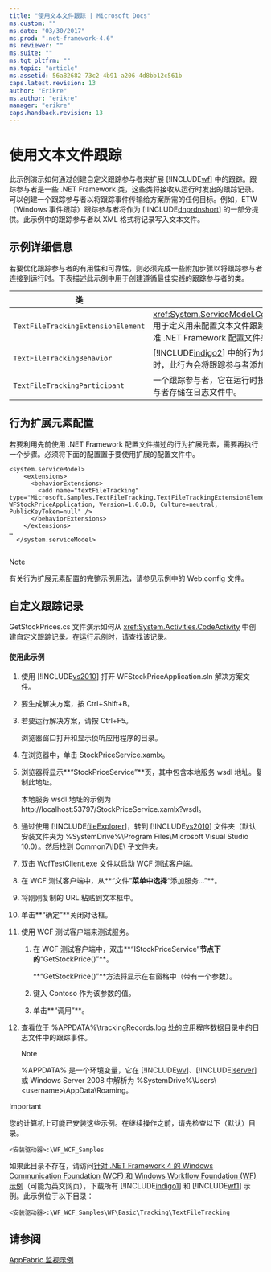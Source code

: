 ```yaml
---
title: "使用文本文件跟踪 | Microsoft Docs"
ms.custom: ""
ms.date: "03/30/2017"
ms.prod: ".net-framework-4.6"
ms.reviewer: ""
ms.suite: ""
ms.tgt_pltfrm: ""
ms.topic: "article"
ms.assetid: 56a82682-73c2-4b91-a206-4d8bb12c561b
caps.latest.revision: 13
author: "Erikre"
ms.author: "erikre"
manager: "erikre"
caps.handback.revision: 13
---
```

# 使用文本文件跟踪
此示例演示如何通过创建自定义跟踪参与者来扩展 [!INCLUDE[wf](../../../../includes/wf-md.md)] 中的跟踪。跟踪参与者是一些 .NET Framework 类，这些类将接收从运行时发出的跟踪记录。可以创建一个跟踪参与者以将跟踪事件传输给方案所需的任何目标。例如，ETW（Windows 事件跟踪）跟踪参与者将作为 [!INCLUDE[dnprdnshort](../../../../includes/dnprdnshort-md.md)] 的一部分提供。此示例中的跟踪参与者以 XML 格式将记录写入文本文件。  
  
## 示例详细信息  
 若要优化跟踪参与者的有用性和可靠性，则必须完成一些附加步骤以将跟踪参与者连接到运行时。下表描述此示例中用于创建遵循最佳实践的跟踪参与者的类。  
  
|类|说明|  
|-------|--------|  
|`TextFileTrackingExtensionElement`|<xref:System.ServiceModel.Configuration.BehaviorExtensionElement> 用于定义用来配置文本文件跟踪参与者的配置节。这将允许用户使用标准 .NET Framework 配置文件来指定日志文件的目标。|  
|`TextFileTrackingBehavior`|[!INCLUDE[indigo2](../../../../includes/indigo2-md.md)] 中的行为允许用户将扩展注入运行时。当服务启动时，此行为会将跟踪参与者添加到服务中。|  
|`TextFileTrackingParticipant`|一个跟踪参与者，它在运行时接收跟踪参与者并以 XML 的形式将这些参与者存储在日志文件中。|  
  
## 行为扩展元素配置  
 若要利用先前使用 .NET Framework 配置文件描述的行为扩展元素，需要再执行一个步骤。必须将下面的配置置于要使用扩展的配置文件中。  
  
```  
<system.serviceModel>  
    <extensions>  
      <behaviorExtensions>  
        <add name="textFileTracking" type="Microsoft.Samples.TextFileTracking.TextFileTrackingExtensionElement, WFStockPriceApplication, Version=1.0.0.0, Culture=neutral, PublicKeyToken=null" />  
      </behaviorExtensions>  
    </extensions>  
…  
  </system.serviceModel>  
  
```  
  
> [!NOTE]
>  有关行为扩展元素配置的完整示例用法，请参见示例中的 Web.config 文件。  
  
## 自定义跟踪记录  
 GetStockPrices.cs 文件演示如何从 <xref:System.Activities.CodeActivity> 中创建自定义跟踪记录。在运行示例时，请查找该记录。  
  
#### 使用此示例  
  
1.  使用 [!INCLUDE[vs2010](../../../../includes/vs2010-md.md)] 打开 WFStockPriceApplication.sln 解决方案文件。  
  
2.  要生成解决方案，按 Ctrl\+Shift\+B。  
  
3.  若要运行解决方案，请按 Ctrl\+F5。  
  
     浏览器窗口打开和显示侦听应用程序的目录。  
  
4.  在浏览器中，单击 StockPriceService.xamlx。  
  
5.  浏览器将显示**“StockPriceService”**页，其中包含本地服务 wsdl 地址。复制此地址。  
  
     本地服务 wsdl 地址的示例为 http:\/\/localhost:53797\/StockPriceService.xamlx?wsdl。  
  
6.  通过使用 [!INCLUDE[fileExplorer](../../../../includes/fileexplorer-md.md)]，转到 [!INCLUDE[vs2010](../../../../includes/vs2010-md.md)] 文件夹（默认安装文件夹为 %SystemDrive%\\Program Files\\Microsoft Visual Studio 10.0）。然后找到 Common7\\IDE\\ 子文件夹。  
  
7.  双击 WcfTestClient.exe 文件以启动 WCF 测试客户端。  
  
8.  在 WCF 测试客户端中，从**“文件”**菜单中选择**“添加服务…”**。  
  
9. 将刚刚复制的 URL 粘贴到文本框中。  
  
10. 单击**“确定”**关闭对话框。  
  
11. 使用 WCF 测试客户端来测试服务。  
  
    1.  在 WCF 测试客户端中，双击**“IStockPriceService”**节点下的**“GetStockPrice\(\)”**。  
  
         **“GetStockPrice\(\)”**方法将显示在右窗格中（带有一个参数）。  
  
    2.  键入 Contoso 作为该参数的值。  
  
    3.  单击**“调用”**。  
  
12. 查看位于 %APPDATA%\\trackingRecords.log 处的应用程序数据目录中的日志文件中的跟踪事件。  
  
    > [!NOTE]
    >  %APPDATA% 是一个环境变量，它在 [!INCLUDE[wv](../../../../includes/wv-md.md)]、[!INCLUDE[lserver](../../../../includes/lserver-md.md)] 或 Windows Server 2008 中解析为 %SystemDrive%\\Users\\\<username\>\\AppData\\Roaming。  
  
> [!IMPORTANT]
>  您的计算机上可能已安装这些示例。在继续操作之前，请先检查以下（默认）目录。  
>   
>  `<安装驱动器>:\WF_WCF_Samples`  
>   
>  如果此目录不存在，请访问[针对 .NET Framework 4 的 Windows Communication Foundation \(WCF\) 和 Windows Workflow Foundation \(WF\) 示例](http://go.microsoft.com/fwlink/?LinkId=150780)（可能为英文网页），下载所有 [!INCLUDE[indigo1](../../../../includes/indigo1-md.md)] 和 [!INCLUDE[wf1](../../../../includes/wf1-md.md)] 示例。此示例位于以下目录：  
>   
>  `<安装驱动器>:\WF_WCF_Samples\WF\Basic\Tracking\TextFileTracking`  
  
## 请参阅  
 [AppFabric 监视示例](http://go.microsoft.com/fwlink/?LinkId=193959)